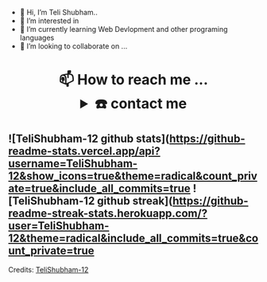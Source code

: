 - 👋 Hi, I’m Teli Shubham..
- 👀 I’m interested in 
- 🌱 I’m currently learning Web Devlopment and other programing languages
- 💞️ I’m looking to collaborate on ...
<h1 align="center"> 📫 How to reach me ...
<br>
<details>
  <summary>☎️ contact me</summary>
<div>
  
  
  <samp>
    <h2 align="center">😎 you can reach me by:</h2>
    </div>
  <br/>
    </details>
  
  
![TeliShubham-12 github stats](https://github-readme-stats.vercel.app/api?username=TeliShubham-12&show_icons=true&theme=radical&count_private=true&include_all_commits=true
![TeliShubham-12 github streak](https://github-readme-streak-stats.herokuapp.com/?user=TeliShubham-12&theme=radical&include_all_commits=true&count_private=true 
-----
Credits: [TeliShubham-12](https://github.com/TeliShubham-12)

